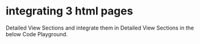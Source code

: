 # integrating 3 html pages 
Detailed View Sections and integrate them in Detailed View Sections in the below Code Playground.